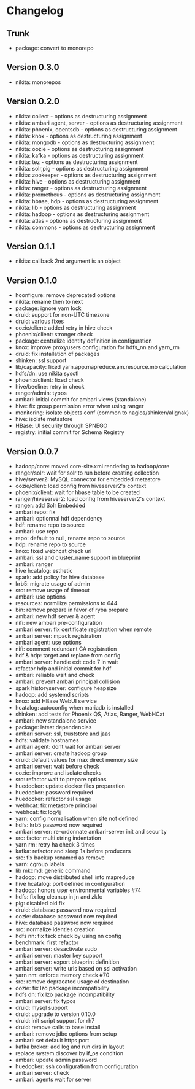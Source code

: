 
# Changelog

## Trunk

* package: convert to monorepo

## Version 0.3.0

* nikita: monorepos

## Version 0.2.0

* nikita: collect - options as destructuring assignment
* nikita: ambari agent, server - options as destructuring assignment
* nikita: phoenix, opentsdb - options as destructuring assignment
* nikita: knox - options as destructuring assignment
* nikita: mongodb - options as destructuring assignment
* nikita: oozie - options as destructuring assignment
* nikita: kafka - options as destructuring assignment
* nikita: tez - options as destructuring assignment
* nikita: solr,pig - options as destructuring assignment
* nikita: zookeeper - options as destructuring assignment
* nikita: hive - options as destructuring assignment
* nikita: ranger - options as destructuring assignment
* nikita: prometheus - options as destructuring assignment
* nikita: hbase, hdp - options as destructuring assignment
* nikita: lib - options as destructuring assignment
* nikita: hadoop - options as destructuring assignment
* nikita: atlas - options as destructuring assignment
* nikita: commons - options as destructuring assignment

## Version 0.1.1

* nikita: callback 2nd argument is an object

## Version 0.1.0

* hconfigure: remove deprecated options
* nikita: rename then to next
* package: ignore yarn lock
* druid: support for non-UTC timezone
* druid: various fixes
* oozie/client: added retry in hive check
* phoenix/client: stronger check
* package: centralize identity definition in configuration
* knox: improve proxyusers configuration for hdfs_nn and yarn_rm
* druid: fix installation of packages
* shinken: ssl support
* lib/capacity: fixed yarn.app.mapreduce.am.resource.mb calculation
* hdfs/dn: use nikita sysctl
* phoenix/client: fixed check
* hive/beeline: retry in check
* ranger/admin: typos
* ambari: initial commit for ambari views (standalone)
* hive: fix group permission error when using ranger
* monitoring: isolate objects conf (common to nagios/shinken/alignak)
* hive: isolate metastore
* HBase: UI security through SPNEGO
* registry: initial commit for Schema Registry

## Version 0.0.7

* hadoop/core: moved core-site.xml rendering to hadoop/core
* ranger/solr: wait for solr to run before creating collection
* hive/server2: MySQL connector for embedded metastore
* oozie/client: load config from hiveserver2's context
* phoenix/client: wait for hbase table to be created
* ranger/hiveserver2: load config from hiveserver2's context
* ranger: add Solr Embedded
* ambari repo: fix
* ambari: optionnal hdf dependency
* hdf: rename repo to source
* ambari: use repo
* repo: default to null, rename repo to source
* hdp: rename repo to source
* knox: fixed webhcat check url
* ambari: ssl and cluster_name support in blueprint
* ambari: ranger
* hive hcatalog: esthetic
* spark: add policy for hive database
* krb5: migrate usage of admin
* src: remove usage of timeout
* ambari: use options
* resources: normilize permissions to 644
* bin: remove prepare in favor of ryba prepare
* ambari: new hdf server & agent
* nifi: new ambari pre-configuration
* ambari server: fix certificate registration when remote
* ambari server: mpack registration
* ambari agent: use options
* nifi: comment redundant CA registration
* hdf & hdp: target and replace from config
* ambari server: handle exit code 7 in wait
* refactor hdp and initial commit for hdf
* ambari: reliable wait and check
* ambari: prevent ambari principal collision
* spark historyserver: configure heapsize
* hadoop: add systemd scripts
* knox: add HBase WebUI service
* hcatalog: autoconfig when mariadb is installed
* shinken: add tests for Phoenix QS, Atlas, Ranger, WebHCat
* ambari: new standalone service
* package: latest dependencies
* ambari server: ssl, truststore and jaas
* hdfs: validate hostnames
* ambari agent: dont wait for ambari server
* ambari server: create hadoop group
* druid: default values for max direct memory size
* ambari server: wait before check
* oozie: improve and isolate checks
* src: refactor wait to prepare options
* huedocker: update docker files preparation
* huedocker: password required
* huedocker: refactor ssl usage
* webhcat: fix metastore principal
* webhcat: fix log4j
* yarn: config normalisation when site not defined
* hdfs: krb5 password now required
* ambari server: re-ordonnate ambari-server init and security
* src: factor multi string indentation
* yarn rm: retry ha check 3 times
* kafka: refactor and sleep 1s before producers
* src: fix backup renamed as remove
* yarn: cgroup labels
* lib mkcmd: generic command
* hadoop: move distributed shell into mapreduce
* hive hcatalog: port defined in configuration
* hadoop: honors user environmental variables #74
* hdfs: fix log cleanup in jn and zkfc
* pig: disabled old fix
* druid: database password now required
* oozie: database password now required
* hive: database password now required
* src: normalize identies creation
* hdfs nn: fix fsck check by using nn config
* benchmark: first refactor
* ambari server: desactivate sudo
* ambari server: master key support
* ambari server: export blueprint definition
* ambari server: write urls based on ssl activation
* yarn nm: enforce memory check #70
* src: remove depracated usage of destination
* oozie: fix lzo package incompatibility
* hdfs dn: fix lzo package incompatibility
* ambari server: fix typos
* druid: mysql support
* druid: upgrade to version 0.10.0
* druid: init script support for rh7
* druid: remove calls to base install
* ambari: remove jdbc options from setup
* ambari: set default https port
* kafka broker: add log and run dirs in layout
* replace system.discover by if_os condition
* ambari: update admin password
* huedocker: ssh configuration from configuration
* ambari server: check
* ambari: agents wait for server
